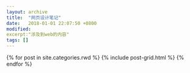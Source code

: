 ```yaml
---
layout: archive
title:  "网页设计笔记"
date:   2018-01-01 22:07:50 +0800
modified:
excerpt:"涉及到web的内容"
tags: []
---
```




<div class="tiles">
{% for post in site.categories.rwd %}
  {% include post-grid.html %}
{% endfor %}
</div><!-- /.tiles 把所有categories 有 rwd 的列出来-->
